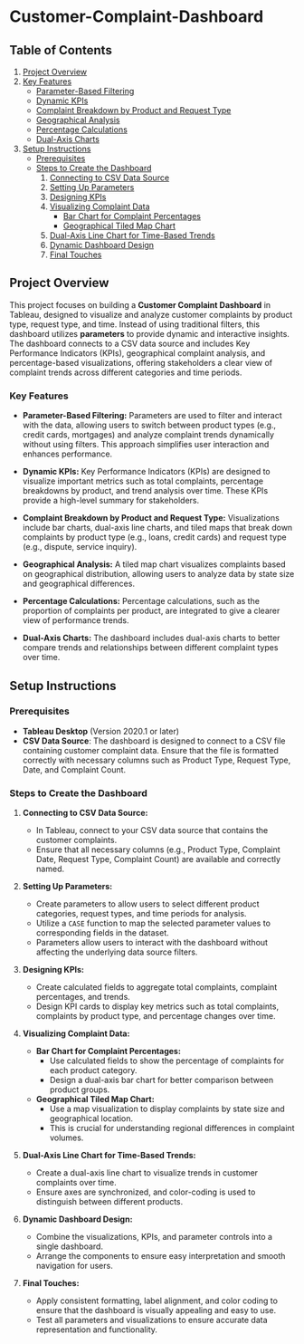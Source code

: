 # Customer-Complaint-Dashboard

## Table of Contents
1. [Project Overview](#project-overview)
2. [Key Features](#key-features)  
   - [Parameter-Based Filtering](#parameter-based-filtering)  
   - [Dynamic KPIs](#dynamic-kpis)  
   - [Complaint Breakdown by Product and Request Type](#complaint-breakdown-by-product-and-request-type)  
   - [Geographical Analysis](#geographical-analysis)  
   - [Percentage Calculations](#percentage-calculations)  
   - [Dual-Axis Charts](#dual-axis-charts)
3. [Setup Instructions](#setup-instructions)  
   - [Prerequisites](#prerequisites)  
   - [Steps to Create the Dashboard](#steps-to-create-the-dashboard)  
     1. [Connecting to CSV Data Source](#connecting-to-csv-data-source)  
     2. [Setting Up Parameters](#setting-up-parameters)  
     3. [Designing KPIs](#designing-kpis)  
     4. [Visualizing Complaint Data](#visualizing-complaint-data)  
        - [Bar Chart for Complaint Percentages](#bar-chart-for-complaint-percentages)  
        - [Geographical Tiled Map Chart](#geographical-tiled-map-chart)  
     5. [Dual-Axis Line Chart for Time-Based Trends](#dual-axis-line-chart-for-time-based-trends)  
     6. [Dynamic Dashboard Design](#dynamic-dashboard-design)  
     7. [Final Touches](#final-touches)


## Project Overview

This project focuses on building a **Customer Complaint Dashboard** in Tableau, designed to visualize and analyze customer complaints by product type, request type, and time. Instead of using traditional filters, this dashboard utilizes **parameters** to provide dynamic and interactive insights. The dashboard connects to a CSV data source and includes Key Performance Indicators (KPIs), geographical complaint analysis, and percentage-based visualizations, offering stakeholders a clear view of complaint trends across different categories and time periods.

### Key Features

- **Parameter-Based Filtering:** 
  Parameters are used to filter and interact with the data, allowing users to switch between product types (e.g., credit cards, mortgages) and analyze complaint trends dynamically without using filters. This approach simplifies user interaction and enhances performance.

- **Dynamic KPIs:**
  Key Performance Indicators (KPIs) are designed to visualize important metrics such as total complaints, percentage breakdowns by product, and trend analysis over time. These KPIs provide a high-level summary for stakeholders.

- **Complaint Breakdown by Product and Request Type:** 
  Visualizations include bar charts, dual-axis line charts, and tiled maps that break down complaints by product type (e.g., loans, credit cards) and request type (e.g., dispute, service inquiry).

- **Geographical Analysis:**
  A tiled map chart visualizes complaints based on geographical distribution, allowing users to analyze data by state size and geographical differences.

- **Percentage Calculations:**
  Percentage calculations, such as the proportion of complaints per product, are integrated to give a clearer view of performance trends.

- **Dual-Axis Charts:**
  The dashboard includes dual-axis charts to better compare trends and relationships between different complaint types over time.

## Setup Instructions

### Prerequisites

- **Tableau Desktop** (Version 2020.1 or later)
- **CSV Data Source**: The dashboard is designed to connect to a CSV file containing customer complaint data. Ensure that the file is formatted correctly with necessary columns such as Product Type, Request Type, Date, and Complaint Count.

### Steps to Create the Dashboard

1. **Connecting to CSV Data Source:**
   - In Tableau, connect to your CSV data source that contains the customer complaints.
   - Ensure that all necessary columns (e.g., Product Type, Complaint Date, Request Type, Complaint Count) are available and correctly named.

2. **Setting Up Parameters:**
   - Create parameters to allow users to select different product categories, request types, and time periods for analysis. 
   - Utilize a `CASE` function to map the selected parameter values to corresponding fields in the dataset.
   - Parameters allow users to interact with the dashboard without affecting the underlying data source filters.

3. **Designing KPIs:**
   - Create calculated fields to aggregate total complaints, complaint percentages, and trends.
   - Design KPI cards to display key metrics such as total complaints, complaints by product type, and percentage changes over time.

4. **Visualizing Complaint Data:**
   - **Bar Chart for Complaint Percentages:**
     - Use calculated fields to show the percentage of complaints for each product category. 
     - Design a dual-axis bar chart for better comparison between product groups.
   - **Geographical Tiled Map Chart:**
     - Use a map visualization to display complaints by state size and geographical location.
     - This is crucial for understanding regional differences in complaint volumes.

5. **Dual-Axis Line Chart for Time-Based Trends:**
   - Create a dual-axis line chart to visualize trends in customer complaints over time.
   - Ensure axes are synchronized, and color-coding is used to distinguish between different products.

6. **Dynamic Dashboard Design:**
   - Combine the visualizations, KPIs, and parameter controls into a single dashboard.
   - Arrange the components to ensure easy interpretation and smooth navigation for users.

7. **Final Touches:**
   - Apply consistent formatting, label alignment, and color coding to ensure that the dashboard is visually appealing and easy to use.
   - Test all parameters and visualizations to ensure accurate data representation and functionality.
